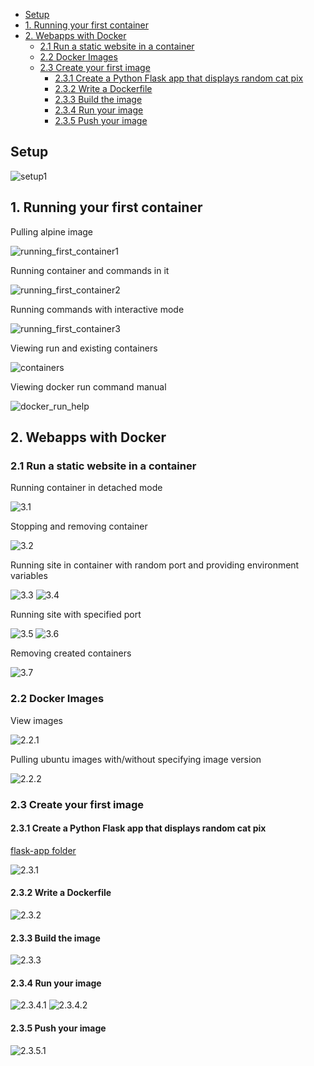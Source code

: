 - [Setup](#setup)
- [1. Running your first container](#1-running-your-first-container)
- [2. Webapps with Docker](#2-webapps-with-docker)
  - [2.1 Run a static website in a container](#21-run-a-static-website-in-a-container)
  - [2.2 Docker Images](#22-docker-images)
  - [2.3 Create your first image](#23-create-your-first-image)
    - [2.3.1 Create a Python Flask app that displays random cat pix](#231-create-a-python-flask-app-that-displays-random-cat-pix)
    - [2.3.2 Write a Dockerfile](#232-write-a-dockerfile)
    - [2.3.3 Build the image](#233-build-the-image)
    - [2.3.4 Run your image](#234-run-your-image)
    - [2.3.5 Push your image](#235-push-your-image)

## Setup

![setup1](images/setup1.png)

## 1. Running your first container

Pulling alpine image

![running_first_container1](images/running_first_container1.png)

Running container and commands in it

![running_first_container2](images/running_first_container2.png)

Running commands with interactive mode

![running_first_container3](images/running_first_container3.png)

Viewing run and existing containers

![containers](images/running_first_container4.png)

Viewing docker run command manual

![docker_run_help](images/running_first_container5.png)

## 2. Webapps with Docker

### 2.1 Run a static website in a container

Running container in detached mode

![3.1](images/3.1.png)

Stopping and removing container

![3.2](images/3.2.png)

Running site in container with random port and providing environment variables

![3.3](images/3.3.png)
![3.4](images/3.4.png)

Running site with specified port

![3.5](images/3.5.png)
![3.6](images/3.6.png)

Removing created containers

![3.7](images/3.7.png)

### 2.2 Docker Images

View images

![2.2.1](images/2.2.1.png)

Pulling ubuntu images with/without specifying image version

![2.2.2](images/2.2.2.png)

### 2.3 Create your first image

#### 2.3.1 Create a Python Flask app that displays random cat pix

[flask-app folder](flask-app/)

![2.3.1](images/2.3.1.png)

#### 2.3.2 Write a Dockerfile

![2.3.2](images/2.3.2.png)

#### 2.3.3 Build the image

![2.3.3](images/2.3.3.png)

#### 2.3.4 Run your image

![2.3.4.1](images/2.3.4.1.png)
![2.3.4.2](images/2.3.4.2.png)

#### 2.3.5 Push your image

![2.3.5.1](images/2.3.5.1.png)
